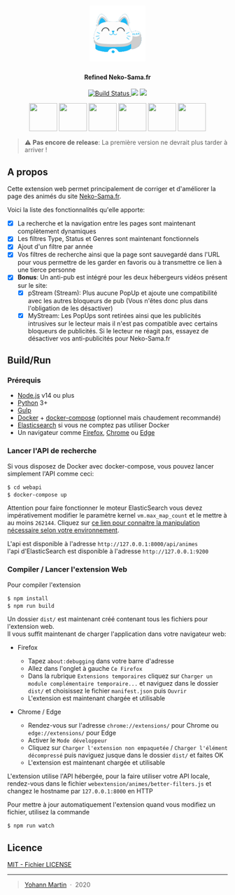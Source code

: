 <h1 align="center">
  <br>
  <img src="https://raw.githubusercontent.com/Astropilot/NekoSamaBetterFilters/master/webextension/icons/icon128.png" alt="Testify" width="128">
</h1>

<h4 align="center">
Refined Neko-Sama.fr</h4>

<p align="center">
  <a href="https://github.com/Astropilot/NekoSamaBetterFilters/actions">
    <img src="https://github.com/Astropilot/NekoSamaBetterFilters/workflows/Build%20%26%20Publish%20WebAPI/badge.svg"
         alt="Build Status">
  </a>
  <img src="https://img.shields.io/github/v/tag/Astropilot/NekoSamaBetterFilters">
  <img src="https://img.shields.io/badge/Made%20with-%E2%9D%A4%EF%B8%8F-yellow.svg">
</p>

<p align="center">
    <a href="#chrome" target="_blank"><img src="https://imgur.com/3C4iKO0.png" width="64" height="64"></a>
    <a href="#firefox" target="_blank"><img src="https://imgur.com/ihXsdDO.png" width="64" height="64"></a>
    <a href="#edge" target="_blank"><img src="https://imgur.com/vMcaXaw.png" width="64" height="64"></a>
    <a href="#vivaldi" target="_blank"><img src="https://imgur.com/EuDp4vP.png" width="64" height="64"></a>
    <a href="#brave" target="_blank"><img src="https://imgur.com/z8yjLZ2.png" width="64" height="64"></a>
    <a href="#tor" target="_blank"><img src="https://imgur.com/MQYBSrD.png" width="64" height="64"></a>
</p>

> :warning: **Pas encore de release**: La première version ne devrait plus tarder à arriver !

## A propos

Cette extension web permet principalement de corriger et d'améliorer la page des animés du site [Neko-Sama.fr](https://www.neko-sama.fr).

Voici la liste des fonctionnalités qu'elle apporte:

* [x] La recherche et la navigation entre les pages sont maintenant complètement dynamiques
* [x] Les filtres Type, Status et Genres sont maintenant fonctionnels
* [x] Ajout d'un filtre par année
* [x] Vos filtres de recherche ainsi que la page sont sauvegardé dans l'URL pour vous permettre de les garder en favoris ou à transmettre ce lien à une tierce personne
* [x] **Bonus**: Un anti-pub est intégré pour les deux hébergeurs vidéos présent sur le site:
    * [x] pStream (Stream): Plus aucune PopUp et ajoute une compatibilité avec les autres bloqueurs de pub (Vous n'êtes donc plus dans l'obligation de les désactiver)
    * [x] MyStream: Les PopUps sont retirées ainsi que les publicités intrusives sur le lecteur mais il n'est pas compatible avec certains bloqueurs de publicités. Si le lecteur ne réagit pas, essayez de désactiver vos anti-publicités pour Neko-Sama.fr

## Build/Run

### Prérequis

* [Node.js](https://nodejs.org) v14 ou plus
* [Python](https://www.python.org) 3+
* [Gulp](https://gulpjs.com)
* [Docker](https://www.docker.com) + [docker-compose](https://docs.docker.com/compose) (optionnel mais chaudement recommandé)
* [Elasticsearch](https://www.elastic.co/fr/elasticsearch/) si vous ne comptez pas utiliser Docker
* Un navigateur comme [Firefox](https://www.mozilla.org/fr/firefox/new), [Chrome](https://www.google.fr/chrome) ou [Edge](https://www.microsoft.com/edge)

### Lancer l'API de recherche

Si vous disposez de Docker avec docker-compose, vous pouvez lancer simplement l'API comme ceci:
```sh
$ cd webapi
$ docker-compose up
```

Attention pour faire fonctionner le moteur ElasticSearch vous devez impérativement modifier le paramètre kernel `vm.max_map_count` et le mettre à au moins `262144`. Cliquez sur [ce lien pour connaitre la manipulation nécessaire selon votre environnement](https://www.elastic.co/guide/en/elasticsearch/reference/current/docker.html#_set_vm_max_map_count_to_at_least_262144).

L'api est disponible à l'adresse `http://127.0.0.1:8000/api/animes` <br>
l'api d'ElasticSearch est disponible à l'adresse `http://127.0.0.1:9200`

### Compiler / Lancer l'extension Web

Pour compiler l'extension
```sh
$ npm install
$ npm run build
```

Un dossier `dist/` est maintenant créé contenant tous les fichiers pour l'extension web. <br>
Il vous suffit maintenant de charger l'application dans votre navigateur web:

* Firefox
    * Tapez `about:debugging` dans votre barre d'adresse
    * Allez dans l'onglet à gauche `Ce Firefox`
    * Dans la rubrique `Extensions temporaires` cliquez sur `Charger un module complémentaire temporaire...` et naviguez dans le dossier `dist/` et choisissez le fichier `manifest.json` puis `Ouvrir`
    * L'extension est maintenant chargée et utilisable

* Chrome / Edge
    * Rendez-vous sur l'adresse `chrome://extensions/` pour Chrome ou `edge://extensions/` pour Edge
    * Activer le `Mode développeur`
    * Cliquez sur `Charger l'extension non empaquetée` / `Charger l'élément décompressé` puis naviguez jusque dans le dossier `dist/` et faites OK
    * L'extension est maintenant chargée et utilisable

L'extension utilise l'API hébergée, pour la faire utiliser votre API locale, rendez-vous dans le fichier `webextension/animes/better-filters.js` et changez le hostname par `127.0.0.1:8000` en HTTP

Pour mettre à jour automatiquement l'extension quand vous modifiez un fichier, utilisez la commande
```sh
$ npm run watch
```

## Licence

[MIT - Fichier LICENSE](https://github.com/Astropilot/NekoSamaBetterFilters/blob/master/LICENSE)

---

> [Yohann Martin](https://codexus.fr) &nbsp;&middot;&nbsp;
> 2020
